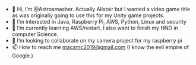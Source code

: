- 👋 Hi, I’m @Astrosmasher. Actually Alistair but I wanted a video game title as was originally going to use this for my Unity game projects. 
- 👀 I’m interested in Java, Raspberry Pi, AWS, Python, Linux and security
- 🌱 I’m currently learning AWS/restart. I also want to finish my HND in computer Science.
- 💞️ I’m looking to collaborate on my camera project for my raspberry pi
- 📫 How to reach me macamc2019@gmail.com (I know the evil empire of Google.)

<!---
Astrosmasher/Astrosmasher is a ✨ special ✨ repository because its `README.md` (this file) appears on your GitHub profile.
You can click the Preview link to take a look at your changes.
--->
